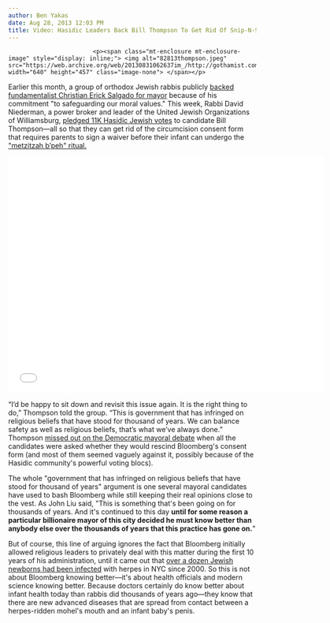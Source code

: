 ```yaml
---
author: Ben Yakas
date: Aug 28, 2013 12:03 PM
title: Video: Hasidic Leaders Back Bill Thompson To Get Rid Of Snip-N-Suck Circumcision Consent Forms
---
```



                            
                            
                            
                            <p><span class="mt-enclosure mt-enclosure-image" style="display: inline;"> <img alt="82813thompson.jpeg" src="https://web.archive.org/web/20130831062637im_/http://gothamist.com/attachments/byakas/82813thompson.jpeg" width="640" height="457" class="image-none"> </span></p>

<p>Earlier this month, a group of orthodox Jewish rabbis publicly <a href="https://web.archive.org/web/20130831062637/http://gothamist.com/2013/08/14/orthodox_rabbis_want_jews_to_vote_f.php">backed fundamentalist Christian Erick Salgado for mayor</a> because of his commitment &quot;to safeguarding our moral values.&quot; This week, Rabbi David Niederman, a power broker and leader of the United Jewish Organizations of Williamsburg, <a href="https://web.archive.org/web/20130831062637/http://politicker.com/2013/08/hasidic-power-broker-promises-bill-thompson-11000-votes/">pledged 11K Hasidic Jewish votes</a> to candidate Bill Thompson&#x2014;all so that they can get rid of the circumcision consent form that requires parents to sign a waiver before their infant can undergo the <a href="https://web.archive.org/web/20130831062637/http://gothamist.com/tags/circumcision">&quot;metzitzah b&#x2019;peh&quot; ritual.</a></p>

<p><iframe width="640" height="480" src="//web.archive.org/web/20130831062637if_/http://www.youtube.com/embed/hDqTu9NL970" frameborder="0" allowfullscreen></iframe></p>

<p>&#x201C;I&#x2019;d be happy to sit down and revisit this issue again. It is the right thing to do,&#x201D; Thompson told the group. &#x201C;This is government that has infringed on religious beliefs that have stood for thousand of years. We can balance safety as well as religious beliefs, that&#x2019;s what we&#x2019;ve always done.&#x201D; Thompson <a href="https://web.archive.org/web/20130831062637/http://gothamist.com/2013/05/30/video_most_democratic_mayoral_candi.php">missed out on the Democratic mayoral debate</a> when all the candidates were asked whether they would rescind Bloomberg&apos;s consent form (and most of them seemed vaguely against it, possibly because of the Hasidic community&apos;s powerful voting blocs).</p>

<p>The whole &quot;government that has infringed on religious beliefs that have stood for thousand of years&quot; argument is one several mayoral candidates have used to bash Bloomberg while still keeping their real opinions close to the vest. As John Liu said, &quot;This is something that&apos;s been going on for thousands of years. And it&apos;s continued to this day <strong>until for some reason a particular billionaire mayor of this city decided he must know better than anybody else over the thousands of years that this practice has gone on.</strong>&quot;</p>

<p>But of course, this line of arguing ignores the fact that Bloomberg initially allowed religious leaders to privately deal with this matter during the first 10 years of his administration, until it came out that <a href="https://web.archive.org/web/20130831062637/http://gothamist.com/2013/04/03/two_babies_have_contracted_herpes_a.php">over a dozen Jewish newborns had been infected</a> with herpes in NYC since 2000. So this is not about Bloomberg knowing better&#x2014;it&apos;s about health officials and modern science knowing better. Because doctors certainly do know better about infant health today than rabbis did thousands of years ago&#x2014;they know that there are new advanced diseases that are spread from contact between a herpes-ridden mohel&apos;s mouth and an infant baby&apos;s penis. </p>
                            
                            
                            